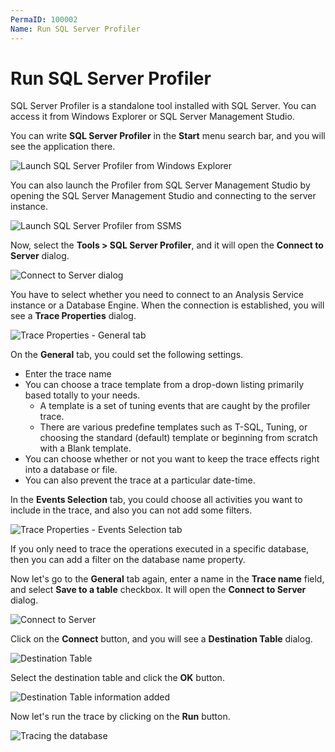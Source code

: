 ```yaml
---
PermaID: 100002
Name: Run SQL Server Profiler
---
```


# Run SQL Server Profiler

SQL Server Profiler is a standalone tool installed with SQL Server. You can access it from Windows Explorer or SQL Server Management Studio.

You can write **SQL Server Profiler** in the **Start** menu search bar, and you will see the application there.

<img src="images/run-sql-server-profiler-1.png" alt="Launch SQL Server Profiler from Windows Explorer">

You can also launch the Profiler from SQL Server Management Studio by opening the SQL Server Management Studio and connecting to the server instance.

<img src="images/run-sql-server-profiler-2.png" alt="Launch SQL Server Profiler from SSMS">

Now, select the **Tools > SQL Server Profiler**, and it will open the **Connect to Server** dialog.

<img src="images/run-sql-server-profiler-3.png" alt="Connect to Server dialog">

You have to select whether you need to connect to an Analysis Service instance or a Database Engine. When the connection is established, you will see a **Trace Properties** dialog.

<img src="images/run-sql-server-profiler-4.png" alt="Trace Properties - General tab">

On the **General** tab, you could set the following settings.

 - Enter the trace name
 - You can choose a trace template from a drop-down listing primarily based totally to your needs.
   - A template is a set of tuning events that are caught by the profiler trace.
   - There are various predefine templates such as T-SQL, Tuning, or choosing the standard (default) template or beginning from scratch with a Blank template.
 - You can choose whether or not you want to keep the trace effects right into a database or file.
 - You can also prevent the trace at a particular date-time.

In the **Events Selection** tab, you could choose all activities you want to include in the trace, and also you can not add some filters.

<img src="images/run-sql-server-profiler-5.png" alt="Trace Properties - Events Selection tab">

If you only need to trace the operations executed in a specific database, then you can add a filter on the database name property.

Now let's go to the **General** tab again, enter a name in the **Trace name** field, and select **Save to a table** checkbox. It will open the **Connect to Server** dialog. 

<img src="images/run-sql-server-profiler-6.png" alt="Connect to Server">

Click on the **Connect** button, and you will see a **Destination Table** dialog.

<img src="images/run-sql-server-profiler-7.png" alt="Destination Table">

Select the destination table and click the **OK** button.

<img src="images/run-sql-server-profiler-8.png" alt="Destination Table information added">

Now let's run the trace by clicking on the **Run** button.

<img src="images/run-sql-server-profiler-9.png" alt="Tracing the database">
